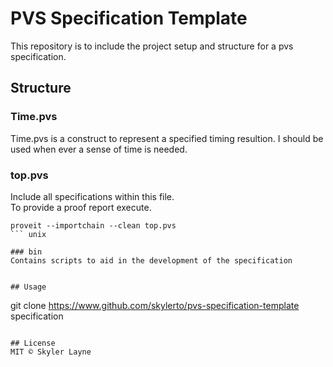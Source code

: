 # PVS Specification Template

This repository is to include the project setup and structure for a pvs specification.

## Structure

### Time.pvs
Time.pvs is a construct to represent a specified timing resultion. I should be used when ever a sense of time is needed.

### top.pvs
Include all specifications within this file.  
To provide a proof report execute.
```
proveit --importchain --clean top.pvs
``` unix

### bin
Contains scripts to aid in the development of the specification


## Usage

```
git clone https://www.github.com/skylerto/pvs-specification-template specification
``` unix

## License
MIT © Skyler Layne
